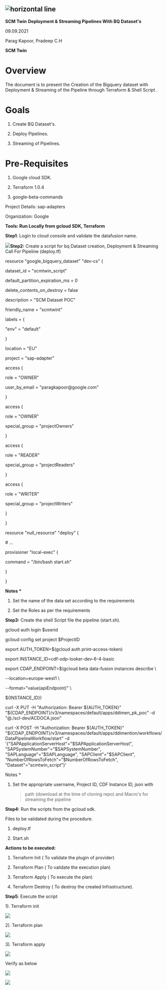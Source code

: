 ## ![horizontal line](.//media/image1.png) 

**SCM Twin**
**Deployment & Streaming Pipelines With BQ Dataset's**

09.09.2021

Parag Kapoor, Pradeep C.H

**SCM Twin**

# **Overview**

The document is to present the Creation of the Bigquery dataset with
Deployment & Streaming of the Pipeline through Terraform & Shell Script
.

# **Goals**

1.  Create BQ Dataset's.

2.  Deploy Pipelines.

3.  Streaming of Pipelines.

# **Pre-Requisites** 

1.  Google cloud SDK.

2.  Terraform 1.0.4

3.  google-beta-commands

Project Details: sap-adapters

Organization: Google

**Tools: Run Locally from gcloud SDK, Terraform**

**Step1**: Login to cloud console and validate the datafusion name.

![](.//media/image3.png)**Step2:** Create a script for bq Dataset
creation, Deployment & Streaming Call For Pipeline (deploy.tf)

resource \"google_bigquery_dataset\" \"dev-cs\" {

dataset_id = \"scmtwin_script\"

default_partition_expiration_ms = 0

delete_contents_on_destroy = false

description = \"SCM Dataset POC\"

friendly_name = \"scmtwint\"

labels = {

\"env\" = \"default\"

}

location = \"EU\"

project = \"sap-adapter\"

access {

role = \"OWNER\"

user_by_email = \"paragkapoor\@google.com\"

}

access {

role = \"OWNER\"

special_group = \"projectOwners\"

}

access {

role = \"READER\"

special_group = \"projectReaders\"

}

access {

role = \"WRITER\"

special_group = \"projectWriters\"

}

}

resource \"null_resource\" \"deploy\" {

\# \...

provisioner \"local-exec\" {

command = \"/bin/bash start.sh\"

}

}

**Notes \***

1.  Set the name of the data set according to the requirements

2.  Set the Roles as per the requirements

**Step3:** Create the shell Script file the pipeline (start.sh).

gcloud auth login \$userid

gcloud config set project \$ProjectID

export AUTH_TOKEN=\$(gcloud auth print-access-token)

export INSTANCE_ID=cdf-odp-looker-dev-6-4-basic

export CDAP_ENDPOINT=\$(gcloud beta data-fusion instances describe \\

\--location=europe-west1 \\

\--format=\"value(apiEndpoint)\" \\

\${INSTANCE_ID})

curl -X PUT -H \"Authorization: Bearer \${AUTH_TOKEN}\"
\"\${CDAP_ENDPOINT}/v3/namespaces/default/apps/ddimen_pk_poc\" -d
\"@./scl-dev/ACDOCA.json\"

curl -X POST -H \"Authorization: Bearer \${AUTH_TOKEN}\"
\"\${CDAP_ENDPOINT}/v3/namespaces/default/apps/ddimention/workflows/DataPipelineWorkflow/start\"
-d \'{\"SAPApplicationServerHost\"=\"\$SAPApplicationServerHost\",
\"SAPSystemNumber\"=\"\$SAPSystemNumber\",
\"SAPLanguage\"=\"\$SAPLanguage\", \"SAPClient\"=\"\$SAPClient\",
\"NumberOfRowsToFetch\"=\"\$NumberOfRowsToFetch\",
\"Dataset\"=\"scmtwin_script\"}\'

Notes \*

1.  Set the appropriate username, Project ID, CDF Instance ID, json with
    > path (download at the time of cloning repo) and Macro's for
    > streaming the pipeline

**Step4:** Run the scripts from the gcloud sdk.

Files to be validated during the procedure.

1.  deploy.tf

2.  Start.sh

**Actions to be executed:**

1.  Terraform Init ( To validate the plugin of provider)

2.  Terraform Plan ( To validate the execution plan)

3.  Terraform Apply ( To execute the plan)

4.  Terraform Destroy ( To destroy the created Infrastructure).

**Step5**: Execute the script

1). Terraform init

![](.//media/image7.png)

2). Terraform plan

![](.//media/image6.png)

3). Terraform apply

![](.//media/image5.png)

Verify as below

![](.//media/image4.png)

![](.//media/image2.png)
